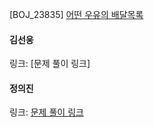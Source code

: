 [BOJ_23835] [어떤 우유의 배달목록](https://www.acmicpc.net/problem/23835)<br>

#### 김선웅
링크: [문제 풀이 링크]

#### 정의진 
링크: [문제 풀이 링크](https://github.com/uijin-j/algorithm-coding-test/tree/main/%EB%B0%B1%EC%A4%80/Gold/23835.%E2%80%85%EC%96%B4%EB%96%A4%E2%80%85%EC%9A%B0%EC%9C%A0%EC%9D%98%E2%80%85%EB%B0%B0%EB%8B%AC%EB%AA%A9%EB%A1%9D%E2%80%85%EF%BC%88Easy%EF%BC%89)
